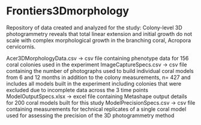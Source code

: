 # Frontiers3Dmorphology
Repository of data created and analyzed for the study: Colony-level 3D photogrammetry reveals that total linear extension and initial growth do not scale with complex morphological growth in the branching coral, Acropora cervicornis.


Acer3DMorphologyData.csv -> csv file containing phenotype data for 156 coral colonies used in the experiment
ImageCaptureSpecs.csv  -> csv file containing the number of photographs used to build individual coral models from 6 and 12 months in addition to the colony measurements, n= 427 and includes all models built in the experiment including colonies that were excluded due to incomplete data across the 3 time points
ModelOutputSpecs.xlsx  -> excel file containing Metashape output details for 200 coral models built for this study
ModelPrecisionSpecs.csv -> csv file containing measurements for technical replicates of a single coral model used for assessing the precision of the 3D photogrammetry method
